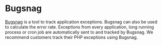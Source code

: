 # Bugsnag

[Bugsnag](https://www.bugsnag.com) is a tool to track application exceptions. Bugsnag can
also be used to calculate the error rate. Exceptions from every application, long running
process or cron job are automatically sent to and tracked by Bugsnag. We recommend customers
track their PHP exceptions using Bugsnag.
